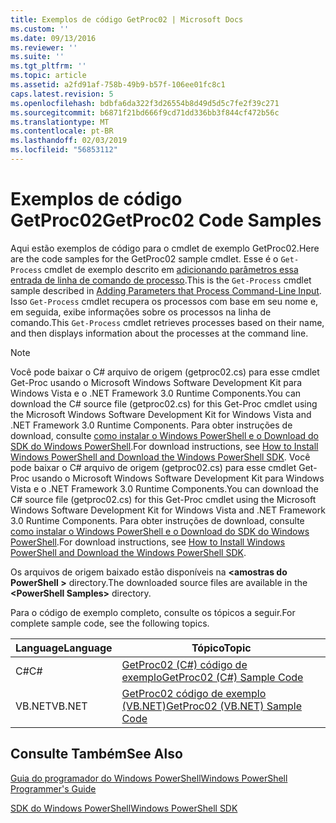 ```yaml
---
title: Exemplos de código GetProc02 | Microsoft Docs
ms.custom: ''
ms.date: 09/13/2016
ms.reviewer: ''
ms.suite: ''
ms.tgt_pltfrm: ''
ms.topic: article
ms.assetid: a2fd91af-758b-49b9-b57f-106ee01fc8c1
caps.latest.revision: 5
ms.openlocfilehash: bdbfa6da322f3d26554b8d49d5d5c7fe2f39c271
ms.sourcegitcommit: b6871f21bd666f9cd71dd336bb3f844cf472b56c
ms.translationtype: MT
ms.contentlocale: pt-BR
ms.lasthandoff: 02/03/2019
ms.locfileid: "56853112"
---
```

# <a name="getproc02-code-samples"></a><span data-ttu-id="c0341-102">Exemplos de código GetProc02</span><span class="sxs-lookup"><span data-stu-id="c0341-102">GetProc02 Code Samples</span></span>

<span data-ttu-id="c0341-103">Aqui estão exemplos de código para o cmdlet de exemplo GetProc02.</span><span class="sxs-lookup"><span data-stu-id="c0341-103">Here are the code samples for the GetProc02 sample cmdlet.</span></span> <span data-ttu-id="c0341-104">Esse é o `Get-Process` cmdlet de exemplo descrito em [adicionando parâmetros essa entrada de linha de comando de processo](../cmdlet/adding-parameters-that-process-command-line-input.md).</span><span class="sxs-lookup"><span data-stu-id="c0341-104">This is the `Get-Process` cmdlet sample described in [Adding Parameters that Process Command-Line Input](../cmdlet/adding-parameters-that-process-command-line-input.md).</span></span> <span data-ttu-id="c0341-105">Isso `Get-Process` cmdlet recupera os processos com base em seu nome e, em seguida, exibe informações sobre os processos na linha de comando.</span><span class="sxs-lookup"><span data-stu-id="c0341-105">This `Get-Process` cmdlet retrieves processes based on their name, and then displays information about the processes at the command line.</span></span>

> [!NOTE]
> <span data-ttu-id="c0341-106">Você pode baixar o C# arquivo de origem (getproc02.cs) para esse cmdlet Get-Proc usando o Microsoft Windows Software Development Kit para Windows Vista e o .NET Framework 3.0 Runtime Components.</span><span class="sxs-lookup"><span data-stu-id="c0341-106">You can download the C# source file (getproc02.cs) for this Get-Proc cmdlet using the Microsoft Windows Software Development Kit for Windows Vista and .NET Framework 3.0 Runtime Components.</span></span> <span data-ttu-id="c0341-107">Para obter instruções de download, consulte [como instalar o Windows PowerShell e o Download do SDK do Windows PowerShell](/powershell/developer/installing-the-windows-powershell-sdk).</span><span class="sxs-lookup"><span data-stu-id="c0341-107">For download instructions, see [How to Install Windows PowerShell and Download the Windows PowerShell SDK](/powershell/developer/installing-the-windows-powershell-sdk).</span></span>
> <span data-ttu-id="c0341-108">Você pode baixar o C# arquivo de origem (getproc02.cs) para esse cmdlet Get-Proc usando o Microsoft Windows Software Development Kit para Windows Vista e o .NET Framework 3.0 Runtime Components.</span><span class="sxs-lookup"><span data-stu-id="c0341-108">You can download the C# source file (getproc02.cs) for this Get-Proc cmdlet using the Microsoft Windows Software Development Kit for Windows Vista and .NET Framework 3.0 Runtime Components.</span></span> <span data-ttu-id="c0341-109">Para obter instruções de download, consulte [como instalar o Windows PowerShell e o Download do SDK do Windows PowerShell](/powershell/developer/installing-the-windows-powershell-sdk).</span><span class="sxs-lookup"><span data-stu-id="c0341-109">For download instructions, see [How to Install Windows PowerShell and Download the Windows PowerShell SDK](/powershell/developer/installing-the-windows-powershell-sdk).</span></span>
>
> <span data-ttu-id="c0341-110">Os arquivos de origem baixado estão disponíveis na  **\<amostras do PowerShell >** directory.</span><span class="sxs-lookup"><span data-stu-id="c0341-110">The downloaded source files are available in the **\<PowerShell Samples>** directory.</span></span>

<span data-ttu-id="c0341-111">Para o código de exemplo completo, consulte os tópicos a seguir.</span><span class="sxs-lookup"><span data-stu-id="c0341-111">For complete sample code, see the following topics.</span></span>

|<span data-ttu-id="c0341-112">Language</span><span class="sxs-lookup"><span data-stu-id="c0341-112">Language</span></span>|<span data-ttu-id="c0341-113">Tópico</span><span class="sxs-lookup"><span data-stu-id="c0341-113">Topic</span></span>|
|--------------|-----------|
|<span data-ttu-id="c0341-114">C#</span><span class="sxs-lookup"><span data-stu-id="c0341-114">C#</span></span>|[<span data-ttu-id="c0341-115">GetProc02 (C#) código de exemplo</span><span class="sxs-lookup"><span data-stu-id="c0341-115">GetProc02 (C#) Sample Code</span></span>](./getproc02-csharp-sample-code.md)|
|<span data-ttu-id="c0341-116">VB.NET</span><span class="sxs-lookup"><span data-stu-id="c0341-116">VB.NET</span></span>|[<span data-ttu-id="c0341-117">GetProc02 código de exemplo (VB.NET)</span><span class="sxs-lookup"><span data-stu-id="c0341-117">GetProc02 (VB.NET) Sample Code</span></span>](./getproc02-vb-net-sample-code.md)|

## <a name="see-also"></a><span data-ttu-id="c0341-118">Consulte Também</span><span class="sxs-lookup"><span data-stu-id="c0341-118">See Also</span></span>

[<span data-ttu-id="c0341-119">Guia do programador do Windows PowerShell</span><span class="sxs-lookup"><span data-stu-id="c0341-119">Windows PowerShell Programmer's Guide</span></span>](./windows-powershell-programmer-s-guide.md)

[<span data-ttu-id="c0341-120">SDK do Windows PowerShell</span><span class="sxs-lookup"><span data-stu-id="c0341-120">Windows PowerShell SDK</span></span>](../windows-powershell-reference.md)